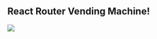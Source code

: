 ## React Router Vending Machine!

![](https://curric.springboard.com/software-engineering-career-track/default/exercises/react-router-vending/_images/vending-machine.gif)
